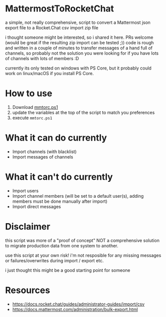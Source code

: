 # MattermostToRocketChat
a simple, not really comprehensive, script to convert a Mattermost json export file to a Rocket.Chat csv import zip file

i thought someone might be interested, so i shared it here. PRs welcome (would be great if the resulting zip import can be tested ;))
code is rough and written in a couple of minutes to transfer messages of a hand full of channels, so probably not the solution you were looking for if you have lots of channels with lots of members :D

currently its only tested on windows with PS Core, but it probably could work on linux/macOS if you install PS Core.

# How to use
1. Download [mmtorc.ps1](https://github.com/stylefish/MattermostToRocketChat/raw/master/mmtorc.ps1)
2. update the variables at the top of the script to match you preferences
3. execute `mmtorc.ps1`

# What it can do currently
- Import channels (with blacklist)
- Import messages of channels

# What it can't do currently
- Import users
- Import channel members (will be set to a default user(s), adding members must be done manually after import)
- Import direct messages

# Disclaimer
this script was more of a "proof of concept" NOT a comprehensive solution to migrate production data from one system to another.

use this script at your own risk!
i'm not resposible for any missing messages or failures/overwrites during import / export etc.

i just thought this might be a good starting point for someone

# Resources
- https://docs.rocket.chat/guides/administrator-guides/import/csv
- https://docs.mattermost.com/administration/bulk-export.html
